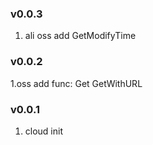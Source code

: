 ### v0.0.3
1. ali oss add GetModifyTime
### v0.0.2
1.oss  add func: Get  GetWithURL
### v0.0.1
1. cloud init